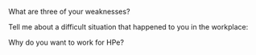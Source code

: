 What are three of your weaknesses?

Tell me about a difficult situation that happened to you in the workplace:

Why do you want to work for HPe? 

